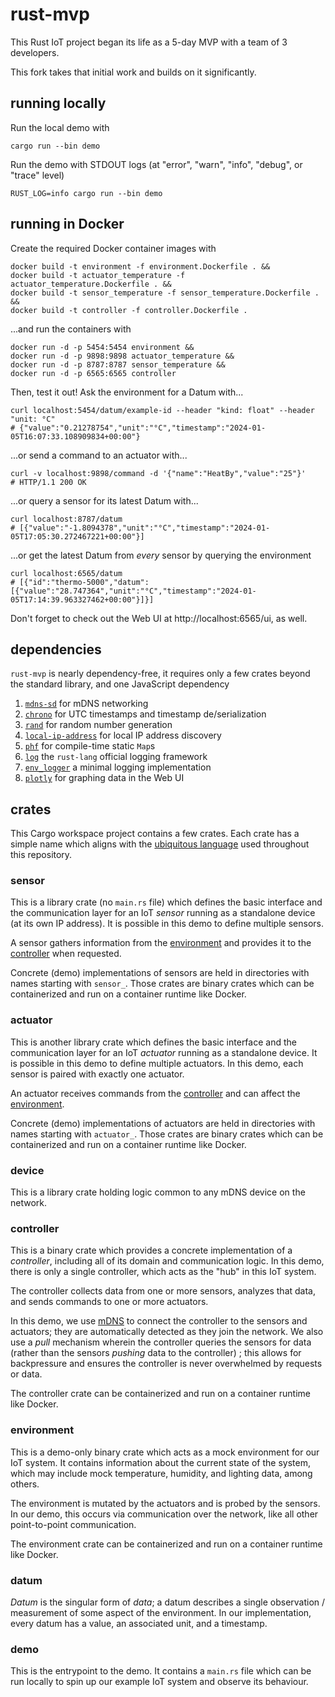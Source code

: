 # rust-mvp

This Rust IoT project began its life as a 5-day MVP with a team of 3 developers.

This fork takes that initial work and builds on it significantly.

## running locally

Run the local demo with

```shell
cargo run --bin demo
```

Run the demo with STDOUT logs (at "error", "warn", "info", "debug", or "trace" level)

```shell
RUST_LOG=info cargo run --bin demo
```

## running in Docker

Create the required Docker container images with

```shell
docker build -t environment -f environment.Dockerfile . &&
docker build -t actuator_temperature -f actuator_temperature.Dockerfile . &&
docker build -t sensor_temperature -f sensor_temperature.Dockerfile . &&
docker build -t controller -f controller.Dockerfile .
```

...and run the containers with

```shell
docker run -d -p 5454:5454 environment &&
docker run -d -p 9898:9898 actuator_temperature &&
docker run -d -p 8787:8787 sensor_temperature &&
docker run -d -p 6565:6565 controller
```

Then, test it out! Ask the environment for a Datum with...

```shell
curl localhost:5454/datum/example-id --header "kind: float" --header "unit: °C"
# {"value":"0.21278754","unit":"°C","timestamp":"2024-01-05T16:07:33.108909834+00:00"}
```

...or send a command to an actuator with...

```shell
curl -v localhost:9898/command -d '{"name":"HeatBy","value":"25"}'
# HTTP/1.1 200 OK
```

...or query a sensor for its latest Datum with...

```shell
curl localhost:8787/datum
# [{"value":"-1.8094378","unit":"°C","timestamp":"2024-01-05T17:05:30.272467221+00:00"}]
```

...or get the latest Datum from _every_ sensor by querying the environment

```shell
curl localhost:6565/datum
# [{"id":"thermo-5000","datum":[{"value":"28.747364","unit":"°C","timestamp":"2024-01-05T17:14:39.963327462+00:00"}]}]
```

Don't forget to check out the Web UI at http://localhost:6565/ui, as well.

## dependencies

`rust-mvp` is nearly dependency-free, it requires only a few crates beyond the standard library, and one JavaScript dependency

1. [`mdns-sd`](https://github.com/keepsimple1/mdns-sd) for mDNS networking
2. [`chrono`](https://github.com/chronotope/chrono) for UTC timestamps and timestamp de/serialization
3. [`rand`](https://github.com/rust-random/rand) for random number generation
4. [`local-ip-address`](https://github.com/EstebanBorai/local-ip-address) for local IP address discovery
5. [`phf`](https://github.com/rust-phf/rust-phf) for compile-time static `Map`s
6. [`log`](https://github.com/rust-lang/log) the `rust-lang` official logging framework
7. [`env_logger`](https://github.com/rust-cli/env_logger) a minimal logging implementation
8. [`plotly`](https://plotly.com/javascript/) for graphing data in the Web UI

## crates

This Cargo workspace project contains a few crates. Each crate has a simple name which aligns with the [ubiquitous language](https://martinfowler.com/bliki/UbiquitousLanguage.html) used throughout this repository.

### sensor

This is a library crate (no `main.rs` file) which defines the basic interface and the communication layer for an IoT _sensor_ running as a standalone device (at its own IP address). It is possible in this demo to define multiple sensors.

A sensor gathers information from the [environment](#environment) and provides it to the [controller](#controller) when requested.

Concrete (demo) implementations of sensors are held in directories with names starting with `sensor_`. Those crates are binary crates which can be containerized and run on a container runtime like Docker.

### actuator

This is another library crate which defines the basic interface and the communication layer for an IoT _actuator_ running as a standalone device. It is possible in this demo to define multiple actuators. In this demo, each sensor is paired with exactly one actuator.

An actuator receives commands from the [controller](#controller) and can affect the [environment](#environment).

Concrete (demo) implementations of actuators are held in directories with names starting with `actuator_`. Those crates are binary crates which can be containerized and run on a container runtime like Docker.

### device

This is a library crate holding logic common to any mDNS device on the network.

### controller

This is a binary crate which provides a concrete implementation of a _controller_, including all of its domain and communication logic. In this demo, there is only a single controller, which acts as the "hub" in this IoT system.

The controller collects data from one or more sensors, analyzes that data, and sends commands to one or more actuators.

In this demo, we use [mDNS](https://en.wikipedia.org/wiki/Multicast_DNS) to connect the controller to the sensors and actuators; they are automatically detected as they join the network. We also use a _pull_ mechanism wherein the controller queries the sensors for data (rather than the sensors _pushing_ data to the controller) ; this allows for backpressure and ensures the controller is never overwhelmed by requests or data.

The controller crate can be containerized and run on a container runtime like Docker.

### environment

This is a demo-only binary crate which acts as a mock environment for our IoT system. It contains information about the current state of the system, which may include mock temperature, humidity, and lighting data, among others.

The environment is mutated by the actuators and is probed by the sensors. In our demo, this occurs via communication over the network, like all other point-to-point communication.

The environment crate can be containerized and run on a container runtime like Docker.

### datum

_Datum_ is the singular form of _data_; a datum describes a single observation / measurement of some aspect of the environment. In our implementation, every datum has a value, an associated unit, and a timestamp.

### demo

This is the entrypoint to the demo. It contains a `main.rs` file which can be run locally to spin up our example IoT system and observe its behaviour.
